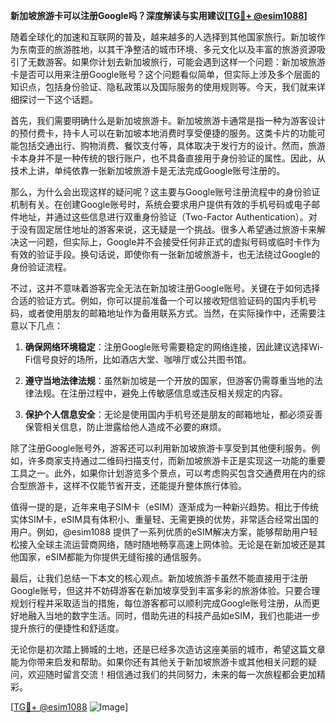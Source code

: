 **新加坡旅游卡可以注册Google吗？深度解读与实用建议[[TG💪+ @esim1088](https://t.me/s/esim1088)]**

随着全球化的加速和互联网的普及，越来越多的人选择到其他国家旅行。新加坡作为东南亚的旅游胜地，以其干净整洁的城市环境、多元文化以及丰富的旅游资源吸引了无数游客。如果你计划去新加坡旅行，可能会遇到这样一个问题：新加坡旅游卡是否可以用来注册Google账号？这个问题看似简单，但实际上涉及多个层面的知识点，包括身份验证、隐私政策以及国际服务的使用规则等。今天，我们就来详细探讨一下这个话题。

首先，我们需要明确什么是新加坡旅游卡。新加坡旅游卡通常是指一种为游客设计的预付费卡，持卡人可以在新加坡本地消费时享受便捷的服务。这类卡片的功能可能包括交通出行、购物消费、餐饮支付等，具体取决于发行方的设计。然而，旅游卡本身并不是一种传统的银行账户，也不具备直接用于身份验证的属性。因此，从技术上讲，单纯依靠一张新加坡旅游卡是无法完成Google账号注册的。

那么，为什么会出现这样的疑问呢？这主要与Google账号注册流程中的身份验证机制有关。在创建Google账号时，系统会要求用户提供有效的手机号码或电子邮件地址，并通过这些信息进行双重身份验证（Two-Factor Authentication）。对于没有固定居住地址的游客来说，这无疑是一个挑战。很多人希望通过旅游卡来解决这一问题，但实际上，Google并不会接受任何非正式的虚拟号码或临时卡作为有效的验证手段。换句话说，即使你有一张新加坡旅游卡，也无法绕过Google的身份验证流程。

不过，这并不意味着游客完全无法在新加坡注册Google账号。关键在于如何选择合适的验证方式。例如，你可以提前准备一个可以接收短信验证码的国内手机号码，或者使用朋友的邮箱地址作为备用联系方式。当然，在实际操作中，还需要注意以下几点：

1. **确保网络环境稳定**：注册Google账号需要稳定的网络连接，因此建议选择Wi-Fi信号良好的场所，比如酒店大堂、咖啡厅或公共图书馆。
   
2. **遵守当地法律法规**：虽然新加坡是一个开放的国家，但游客仍需尊重当地的法律法规。在注册过程中，避免上传敏感信息或违反相关规定的内容。

3. **保护个人信息安全**：无论是使用国内手机号还是朋友的邮箱地址，都必须妥善保管相关信息，防止泄露给他人造成不必要的麻烦。

除了注册Google账号外，游客还可以利用新加坡旅游卡享受到其他便利服务。例如，许多商家支持通过二维码扫描支付，而新加坡旅游卡正是实现这一功能的重要工具之一。此外，如果你计划游览多个景点，可以考虑购买包含交通费用在内的综合型旅游卡，这样不仅能节省开支，还能提升整体旅行体验。

值得一提的是，近年来电子SIM卡（eSIM）逐渐成为一种新兴趋势。相比于传统实体SIM卡，eSIM具有体积小、重量轻、无需更换的优势，非常适合经常出国的用户。例如，@esim1088 提供了一系列优质的eSIM解决方案，能够帮助用户轻松接入全球主流运营商网络，随时随地畅享高速上网体验。无论是在新加坡还是其他国家，eSIM都能为你提供无缝衔接的通信服务。

最后，让我们总结一下本文的核心观点。新加坡旅游卡虽然不能直接用于注册Google账号，但这并不妨碍游客在新加坡享受到丰富多彩的旅游体验。只要合理规划行程并采取适当的措施，每位游客都可以顺利完成Google账号注册，从而更好地融入当地的数字生活。同时，借助先进的科技产品如eSIM，我们也能进一步提升旅行的便捷性和舒适度。

无论你是初次踏上狮城的土地，还是已经多次造访这座美丽的城市，希望这篇文章能为你带来启发和帮助。如果你还有其他关于新加坡旅游卡或其他相关问题的疑问，欢迎随时留言交流！相信通过我们的共同努力，未来的每一次旅程都会更加精彩。

[[TG💪+ @esim1088](https://t.me/s/esim1088) ![Image](https://i.postimg.cc/4NQfJmqS/Snipaste-2025-05-13-00-14-12.png)]
